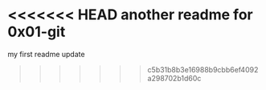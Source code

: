 <<<<<<< HEAD
another readme for 0x01-git
=======
my first readme update
>>>>>>> c5b31b8b3e16988b9cbb6ef4092a298702b1d60c
